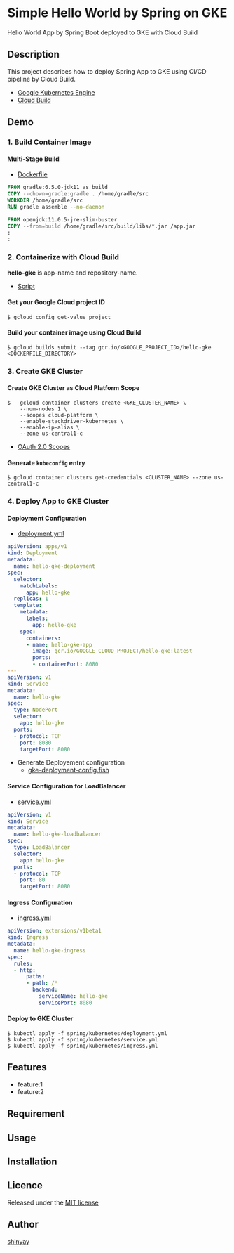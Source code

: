 # Simple Hello World by Spring on GKE

Hello World App by Spring Boot deployed to GKE with Cloud Build

## Description

This project describes how to deploy Spring App to GKE using CI/CD pipeline by Cloud Build.

- [Google Kubernetes Engine](https://cloud.google.com/kubernetes-engine/docs)
- [Cloud Build](https://cloud.google.com/cloud-build/docs)

## Demo
### 1. Build Container Image

#### Multi-Stage Build
- [Dockerfile](spring/Dockerfile)

```dockerfile
FROM gradle:6.5.0-jdk11 as build
COPY --chown=gradle:gradle . /home/gradle/src
WORKDIR /home/gradle/src
RUN gradle assemble --no-daemon

FROM openjdk:11.0.5-jre-slim-buster
COPY --from=build /home/gradle/src/build/libs/*.jar /app.jar
:
:
```

### 2. Containerize with Cloud Build
**hello-gke** is app-name and repository-name.

- [Script](script/cloud-build.fish)

#### Get your Google Cloud project ID

```shell script
$ gcloud config get-value project
```

#### Build your container image using Cloud Build

```shell script
$ gcloud builds submit --tag gcr.io/<GOOGLE_PROJECT_ID>/hello-gke <DOCKERFILE_DIRECTORY>
```

### 3. Create GKE Cluster

#### Create GKE Cluster as Cloud Platform Scope
```shell script
$   gcloud container clusters create <GKE_CLUSTER_NAME> \
    --num-nodes 1 \
    --scopes cloud-platform \
    --enable-stackdriver-kubernetes \
    --enable-ip-alias \
    --zone us-central1-c
```

- [OAuth 2.0 Scopes](https://developers.google.com/identity/protocols/oauth2/scopes?_ga=2.239518464.2020385847.1592291923-533680975.1592291923)

#### Generate `kubeconfig` entry

```shell script
$ gcloud container clusters get-credentials <CLUSTER_NAME> --zone us-central1-c
```

### 4. Deploy App to GKE Cluster

#### Deployment Configuration

- [deployment.yml](spring/kubernetes/deployment.yml.template)

```yaml
apiVersion: apps/v1
kind: Deployment
metadata:
  name: hello-gke-deployment
spec:
  selector:
    matchLabels:
      app: hello-gke
  replicas: 1
  template:
    metadata:
      labels:
        app: hello-gke
    spec:
      containers:
      - name: hello-gke-app
        image: gcr.io/GOOGLE_CLOUD_PROJECT/hello-gke:latest
        ports:
        - containerPort: 8080
---
apiVersion: v1
kind: Service
metadata:
  name: hello-gke
spec:
  type: NodePort
  selector:
    app: hello-gke
  ports:
  - protocol: TCP
    port: 8080
    targetPort: 8080
```

- Generate Deployement configuration
  - [gke-deployment-config.fish](spring/script/gke-deployment-config.fish)

#### Service Configuration for LoadBalancer

- [service.yml](spring/kubernetes/service.yml )

```yaml
apiVersion: v1
kind: Service
metadata:
  name: hello-gke-loadbalancer
spec:
  type: LoadBalancer
  selector:
    app: hello-gke
  ports:
  - protocol: TCP
    port: 80
    targetPort: 8080
```

#### Ingress Configuration

- [ingress.yml](spring/kubernetes/ingress.yml)

```yaml
apiVersion: extensions/v1beta1
kind: Ingress
metadata:
  name: hello-gke-ingress
spec:
  rules:
  - http:
      paths:
      - path: /*
        backend:
          serviceName: hello-gke
          servicePort: 8080
```

#### Deploy to GKE Cluster
```shell_script
$ kubectl apply -f spring/kubernetes/deployment.yml
$ kubectl apply -f spring/kubernetes/service.yml
$ kubectl apply -f spring/kubernetes/ingress.yml
```

## Features

- feature:1
- feature:2

## Requirement

## Usage

## Installation

## Licence

Released under the [MIT license](https://gist.githubusercontent.com/shinyay/56e54ee4c0e22db8211e05e70a63247e/raw/34c6fdd50d54aa8e23560c296424aeb61599aa71/LICENSE)

## Author

[shinyay](https://github.com/shinyay)

